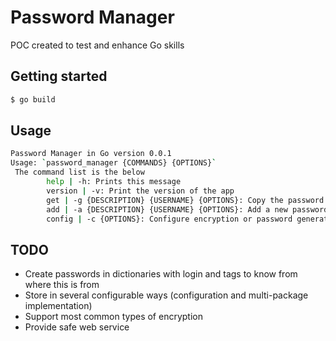 # Password Manager

POC created to test and enhance Go skills 

## Getting started

```bash
$ go build
```

## Usage
```bash
Password Manager in Go version 0.0.1
Usage: `password_manager {COMMANDS} {OPTIONS}`
 The command list is the below
        help | -h: Prints this message
        version | -v: Print the version of the app
        get | -g {DESCRIPTION} {USERNAME} {OPTIONS}: Copy the password to the clipboard, for more information use `password_manager get help
        add | -a {DESCRIPTION} {USERNAME} {OPTIONS}: Add a new password entry, for more information use `password_manager add help
        config | -c {OPTIONS}: Configure encryption or password generation method
```

## TODO
 - Create passwords in dictionaries with login and tags to know from where this is from
 - Store in several configurable ways (configuration and multi-package implementation)
 - Support most common types of encryption
 - Provide safe web service 